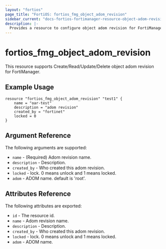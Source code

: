 ```yaml
---
layout: "fortios"
page_title: "FortiOS: fortios_fmg_object_adom_revision"
sidebar_current: "docs-fortios-fortimanager-resource-object-adom-revision"
description: |-
  Provides a resource to configure object adom revision for FortiManager.
---
```


# fortios_fmg_object_adom_revision
This resource supports Create/Read/Update/Delete object adom revision for FortiManager.    

## Example Usage
```hcl
resource "fortios_fmg_object_adom_revision" "test1" {
	name = "oar-test"
	description = "adom revision"
	created_by = "fortinet"
	locked = 0
}
```

## Argument Reference
The following arguments are supported:

* `name` - (Required) Adom revision name.
* `description` - Description.
* `created_by` - Who created this adom revision.
* `locked` - lock. 0 means unlock and 1 means locked.
* `adom` - ADOM name. default is 'root'.

## Attributes Reference
The following attributes are exported:

* `id` - The resource id.
* `name` - Adom revision name.
* `description` - Description.
* `created_by` - Who created this adom revision.
* `locked` - lock. 0 means unlock and 1 means locked.
* `adom` - ADOM name.
